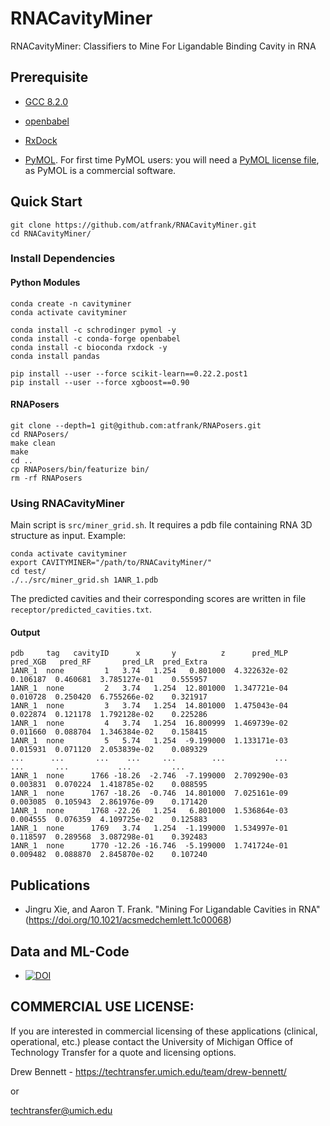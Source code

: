 # RNACavityMiner
RNACavityMiner: Classifiers to Mine For Ligandable Binding Cavity in RNA

## Prerequisite
* [GCC 8.2.0]()

* [openbabel](http://openbabel.org/wiki/Category:Installation)

* [RxDock](https://www.rxdock.org/)

* [PyMOL](https://pymol.org/). For first time PyMOL users: you will need a [PyMOL license file](https://pymol.org/2/buy.html?q=buy), as PyMOL is a commercial software.


## Quick Start
```
git clone https://github.com/atfrank/RNACavityMiner.git
cd RNACavityMiner/
```
### Install Dependencies

#### Python Modules
```
conda create -n cavityminer
conda activate cavityminer

conda install -c schrodinger pymol -y
conda install -c conda-forge openbabel
conda install -c bioconda rxdock -y
conda install pandas

pip install --user --force scikit-learn==0.22.2.post1
pip install --user --force xgboost==0.90 
```

#### RNAPosers
```
git clone --depth=1 git@github.com:atfrank/RNAPosers.git
cd RNAPosers/
make clean
make
cd ..
cp RNAPosers/bin/featurize bin/
rm -rf RNAPosers
```

### Using RNACavityMiner
Main script is `src/miner_grid.sh`. It requires a pdb file containing RNA 3D structure as input.
Example:
```
conda activate cavityminer
export CAVITYMINER="/path/to/RNACavityMiner/"
cd test/
./../src/miner_grid.sh 1ANR_1.pdb
```
The predicted cavities and their corresponding scores are written in file `receptor/predicted_cavities.txt`.

#### Output
```
pdb     tag   cavityID      x       y          z      pred_MLP  pred_XGB   pred_RF       pred_LR  pred_Extra                                                                                                      
1ANR_1  none         1   3.74   1.254   0.801000  4.322632e-02  0.106187  0.460681  3.785127e-01    0.555957
1ANR_1  none         2   3.74   1.254  12.801000  1.347721e-04  0.010728  0.250420  6.755266e-02    0.321917
1ANR_1  none         3   3.74   1.254  14.801000  1.475043e-04  0.022874  0.121178  1.792128e-02    0.225286
1ANR_1  none         4   3.74   1.254  16.800999  1.469739e-02  0.011660  0.088704  1.346384e-02    0.158415
1ANR_1  none         5   5.74   1.254  -9.199000  1.133171e-03  0.015931  0.071120  2.053839e-02    0.089329
...      ...       ...    ...     ...        ...           ...       ...       ...           ...         ...
1ANR_1  none      1766 -18.26  -2.746  -7.199000  2.709290e-03  0.003831  0.070224  1.418785e-02    0.088595
1ANR_1  none      1767 -18.26  -0.746  14.801000  7.025161e-09  0.003085  0.105943  2.861976e-09    0.171420
1ANR_1  none      1768 -22.26   1.254   6.801000  1.536864e-03  0.004555  0.076359  4.109725e-02    0.125883
1ANR_1  none      1769   3.74   1.254  -1.199000  1.534997e-01  0.118597  0.289568  3.087298e-01    0.392483
1ANR_1  none      1770 -12.26 -16.746  -5.199000  1.741724e-01  0.009482  0.088870  2.845870e-02    0.107240
```
## Publications
* Jingru Xie, and Aaron T. Frank. "Mining For Ligandable Cavities in RNA" (https://doi.org/10.1021/acsmedchemlett.1c00068)

## Data and ML-Code
* [![DOI](https://zenodo.org/badge/DOI/10.5281/zenodo.4049068.svg)](https://doi.org/10.5281/zenodo.4049068)

## COMMERCIAL USE LICENSE: 

If you are interested in commercial licensing of these applications (clinical, operational, etc.) please contact the University of Michigan Office of Technology Transfer for a quote and licensing options.

Drew Bennett - https://techtransfer.umich.edu/team/drew-bennett/

or

techtransfer@umich.edu




